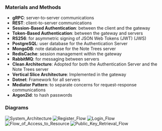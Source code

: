 ### Materials and Methods

- **gRPC**: server-to-server communications
- **REST**: client-to-server communications
- **Session-Based Authentication**: between the client and the gateway
- **Token-Based Authentication**: between the gateway and servers
- **RS256**: for asymmetric signing of JSON Web Tokens (JWT) (JWS)
- **PostgreSQL**: user database for the Authentication Server
- **MongoDB**: note database for the Note Trees server
- **RedisCache**: session management within the gateway
- **RabbitMQ**: for messaging between servers
- **Clean Architecture**: Adopted for both the Authentication Server and the Note Trees server
- **Vertical Slice Architecture**: Implemented in the gateway
- **Dotnet**: Framework for all servers
- **Mediator Pattern**: to separate concerns for request-response communications
- **Argon2id**: to hash passwords

### Diagrams
![System_Architecture](https://github.com/FarukErat/NoteTree-Microservices/assets/92527106/6d88635a-d5bc-4833-8aec-14bdca387dfd)
![Register_Flow](https://github.com/FarukErat/NoteTree-Microservices/assets/92527106/14bcd267-c5e5-4bb1-9cff-170cb3aa2d37)
![Login_Flow](https://github.com/FarukErat/NoteTree-Microservices/assets/92527106/2ec42906-5385-47ef-a171-c8f024a06f96)
![Flow_of_Access_to_Resource](https://github.com/FarukErat/NoteTree-Microservices/assets/92527106/23a140c8-7489-4764-be31-74f2fdf73a12)
![Public_Key_Retrieval_Flow](https://github.com/FarukErat/NoteTree-Microservices/assets/92527106/17b95709-dfad-4df9-b461-4b0e6f6b9082)

